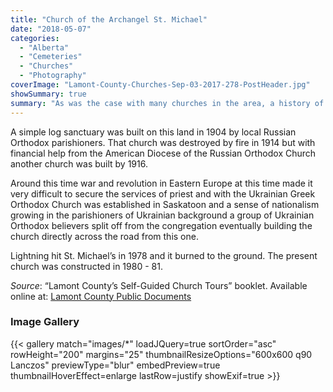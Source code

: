 ```yaml
---
title: "Church of the Archangel St. Michael"
date: "2018-05-07"
categories: 
  - "Alberta"
  - "Cemeteries"
  - "Churches"
  - "Photography"
coverImage: "Lamont-County-Churches-Sep-03-2017-278-PostHeader.jpg"
showSummary: true
summary: "As was the case with many churches in the area, a history of nationalism inherited from the \"old country\" affected the lives after settling half way around the world in Canada. "
---
```


A simple log sanctuary was built on this land in 1904 by local Russian Orthodox parishioners. That church was destroyed by fire in 1914 but with financial help from the American Diocese of the Russian Orthodox Church another church was built by 1916.

Around this time war and revolution in Eastern Europe at this time made it very difficult to secure the services of priest and with the Ukrainian Greek Orthodox Church was established in Saskatoon and a sense of nationalism growing in the parishioners of Ukrainian background a group of Ukrainian Orthodox believers split off from the congregation eventually building the church directly across the road from this one.

Lightning hit St. Michael’s in 1978 and it burned to the ground. The present church was constructed in 1980 - 81.

_Source_: “Lamont County’s Self-Guided Church Tours” booklet. Available online at: [Lamont County Public Documents](https://lamontcounty.civicweb.net/filepro/documents/?preview=18486)


### Image Gallery

{{< gallery match="images/*" loadJQuery=true sortOrder="asc" rowHeight="200" margins="25" thumbnailResizeOptions="600x600 q90 Lanczos" previewType="blur" embedPreview=true thumbnailHoverEffect=enlarge lastRow=justify showExif=true >}}
